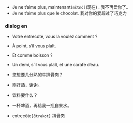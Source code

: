 - Je ne t’aime plus, maintenant```[mɛ̃tnɑ̃]```(现在) .   我不再爱你了。
- Je ne t’aime plus que le chocolat. 我对你的爱超过了巧克力

### dialog en

- Votre entrecôte, vous la voulez comment ?

- À point, s’il vous plaît.

- Et comme boisson ?

- Un demi, s’il vous plaît, et une carafe d’eau.

- 您想要几分熟的牛排骨肉？

- 刚好熟，谢谢。

- 饮料要什么？

- 一杯啤酒，再给我一瓶自来水。

- entrecôte```[ɑ̃trəkot]``` 排骨肉